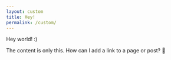 ```yaml
---
layout: custom
title: Hey!
permalink: /custom/
---
```


Hey world! :)

The content is only this. How can I add a link to a page or post? 🤔
